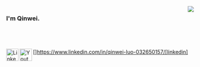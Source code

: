 <img align="right" src="https://github-readme-stats.vercel.app/api?username=lqw1111&show_icons=true&icon_color=4f95f0&text_color=718096&bg_color=ffffff&hide_title=true&count_private=true&include_all_commits=true" />

### I'm Qinwei. 

<br />

#

[<img align="left" alt="LinkedIn" width="33px" src="https://img.icons8.com/fluent/96/000000/linkedin.png" />]https://www.linkedin.com/in/qinwei-luo-032650157/[linkedin] 
[<img align="left" alt="Youtube" width="33px" src="https://img.icons8.com/fluent/96/000000/youtube-play.png" ></img>][ytb]

[instagram]: https://instagram.com/twei3
[linkedin]: https://linkedin.com/in/tieda
[ytb]: https://www.youtube.com/channel/UC_k166vBPbUmyflrHuoP_3w
